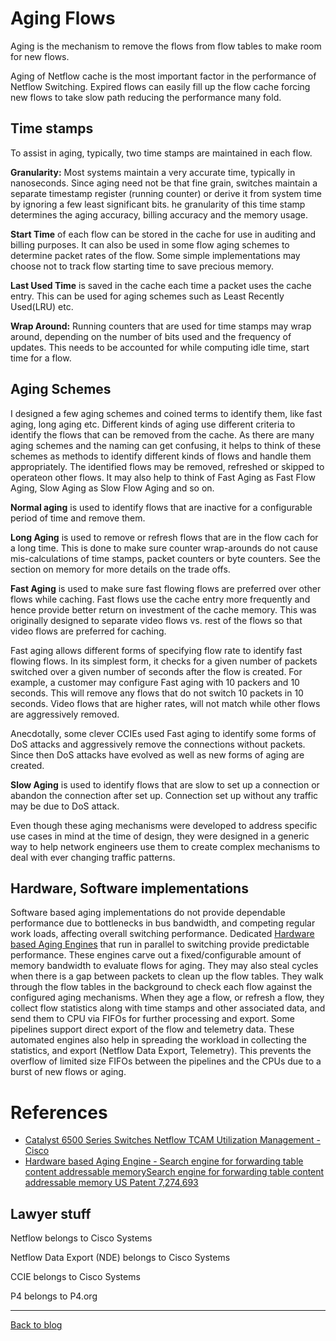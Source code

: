 # Aging Flows
Aging is the mechanism to remove the flows from flow tables to make room for new flows. 

Aging of Netflow cache is the most important factor in the performance of Netflow Switching. 
Expired flows can easily fill up the flow cache forcing new flows to take slow path reducing the performance many fold. 

## Time stamps 
To assist in aging, typically, two time stamps are maintained in each flow.

__Granularity:__ Most systems maintain a very accurate time, typically in nanoseconds. 
Since aging need not be that fine grain, 
switches maintain a separate timestamp register (running counter) or derive it from system time by ignoring a few least significant bits.
he granularity of this time stamp determines the aging accuracy, billing accuracy and the memory usage.

__Start Time__ of each flow can be stored in the cache for use in auditing and billing purposes. 
It can also be used in some flow aging schemes to determine packet rates of the flow. 
Some simple implementations may choose not to track flow starting time to save precious memory. 

__Last Used Time__ is saved in the cache each time a packet uses the cache entry. 
This can be used for aging schemes such as Least Recently Used(LRU) etc.

__Wrap Around:__ Running counters that are used for time stamps may wrap around, 
depending on the number of bits used and the frequency of updates. 
This needs to be accounted for while computing idle time, start time for a flow.

## Aging Schemes
I designed a few aging schemes and coined terms to identify them, like fast aging, long aging etc. 
Different kinds of aging use different criteria to identify the flows that can be removed from the cache.
As there are many aging schemes and the naming can get confusing, 
it helps to think of these schemes as methods to identify different kinds of flows and handle them appropriately. 
The identified flows may be removed, refreshed or skipped to operateon other flows.
It may also help to think of Fast Aging as Fast Flow Aging, Slow Aging as Slow Flow Aging and so on.

__Normal aging__ is used to identify flows that are inactive for a configurable period of time and remove them. 

__Long Aging__ is used to remove or refresh flows that are in the flow cach for a long time. 
This is done to make sure counter wrap-arounds do not cause mis-calculations of time stamps, packet counters or byte counters. 
See the section on memory for more details on the trade offs.

__Fast Aging__ is used to make sure fast flowing flows are preferred over other flows while caching. 
Fast flows use the cache entry more frequently and hence provide better return on investment of the cache memory. 
This was originally designed to separate video flows vs. rest of the flows so that video flows are preferred for caching. 

Fast aging allows different forms of specifying flow rate to identify fast flowing flows. In its simplest form, 
it checks for a given number of packets switched over a given number of seconds after the flow is created. 
For example, a customer may configure Fast aging with 10 packers and 10 seconds. This will remove any flows that do not switch 10 packets in 10 seconds. 
Video flows that are higher rates, will not match while other flows are aggressively removed. 

Anecdotally, some clever CCIEs used Fast aging to identify some forms of DoS attacks and aggressively remove the connections without packets. 
Since then DoS attacks have evolved as well as new forms of aging are created.

__Slow Aging__ is used to identify flows that are slow to set up a connection or abandon the connection after set up. 
Connection set up without any traffic may be due to DoS attack.

Even though these aging mechanisms were developed to address specific use cases in mind at the time of design, 
they were designed in a generic way to help network engineers use them to create complex mechanisms to deal with ever changing traffic patterns.

## Hardware, Software implementations
Software based aging implementations do not provide dependable performance due to bottlenecks in bus bandwidth, and competing regular work loads, 
affecting overall switching performance. Dedicated [Hardware based Aging Engines](https://patents.google.com/patent/US7274693B1) that run in parallel to 
switching provide predictable performance. These engines carve out a fixed/configurable amount of memory bandwidth to evaluate flows for aging. 
They may also steal cycles when there is a gap between packets to clean up the flow tables. They walk through the flow tables in the background to check each flow against the configured aging mechanisms. When they age a flow, or refresh a flow, they collect flow statistics along with time stamps and other associated data, 
and send them to CPU via FIFOs for further processing and export. Some pipelines support direct export of the flow and telemetry data. These automated engines 
also help in spreading the workload in collecting the statistics, and export (Netflow Data Export, Telemetry). This prevents the overflow of limited size 
FIFOs between the pipelines and the CPUs due to a burst of new flows or aging.

# References
- [Catalyst 6500 Series Switches Netflow TCAM Utilization Management - Cisco ](https://www.cisco.com/c/en/us/support/docs/switches/catalyst-6500-series-switches/116434-problemsolution-product-00.html)
- [Hardware based Aging Engine - Search engine for forwarding table content addressable memorySearch engine for forwarding table content addressable memory
US Patent 7,274,693](https://patents.google.com/patent/US7274693B1)

## Lawyer stuff
Netflow belongs to Cisco Systems

Netflow Data Export (NDE) belongs to Cisco Systems

CCIE belongs to Cisco Systems

P4 belongs to P4.org

---
[Back to blog](https://github.com/VenkatPullela/blogs/blob/main/README.md#flow-switching-caching-aging-and-tracking)

